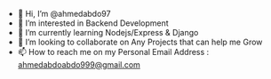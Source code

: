 - 👋 Hi, I’m @ahmedabdo97
- 👀 I’m interested in Backend Development
- 🌱 I’m currently learning Nodejs/Express & Django
- 💞️ I’m looking to collaborate on Any Projects that can help me Grow
- 📫 How to reach me on my Personal Email Address : ahmedabdoabdo999@gmail.com

<!---
ahmedabdo97/ahmedabdo97 is a ✨ special ✨ repository because its `README.md` (this file) appears on your GitHub profile.
You can click the Preview link to take a look at your changes.
--->
